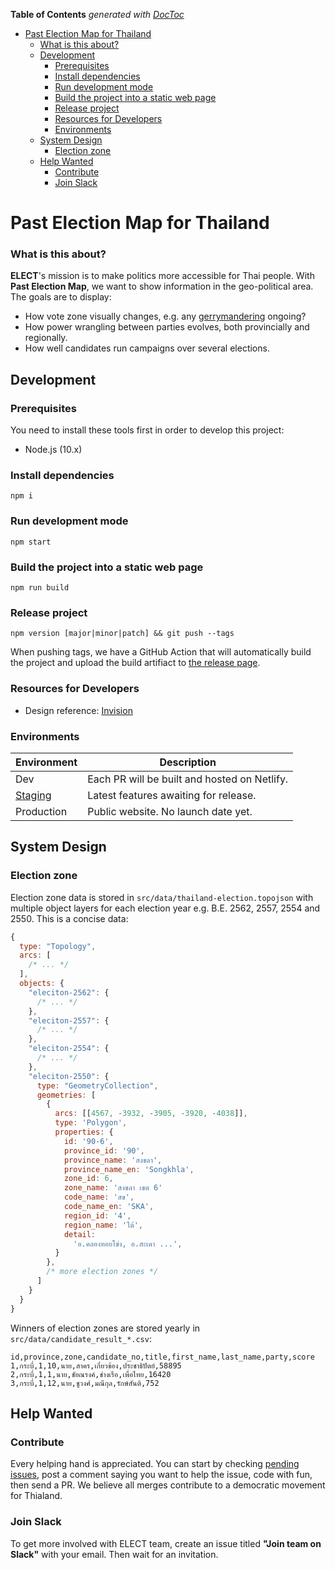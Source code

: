 <!-- START doctoc generated TOC please keep comment here to allow auto update -->
<!-- DON'T EDIT THIS SECTION, INSTEAD RE-RUN doctoc TO UPDATE -->

**Table of Contents** _generated with [DocToc](https://github.com/thlorenz/doctoc)_

- [Past Election Map for Thailand](#past-election-map-for-thailand)
    - [What is this about?](#what-is-this-about)
  - [Development](#development)
    - [Prerequisites](#prerequisites)
    - [Install dependencies](#install-dependencies)
    - [Run development mode](#run-development-mode)
    - [Build the project into a static web page](#build-the-project-into-a-static-web-page)
    - [Release project](#release-project)
    - [Resources for Developers](#resources-for-developers)
    - [Environments](#environments)
  - [System Design](#system-design)
    - [Election zone](#election-zone)
  - [Help Wanted](#help-wanted)
    - [Contribute](#contribute)
    - [Join Slack](#join-slack)

<!-- END doctoc generated TOC please keep comment here to allow auto update -->

# Past Election Map for Thailand

### What is this about?

**ELECT**'s mission is to make politics more accessible for Thai people. With **Past Election Map**, we want to show information in the geo-political area. The goals are to display:

- How vote zone visually changes, e.g. any [gerrymandering](https://en.wikipedia.org/wiki/Gerrymandering) ongoing?
- How power wrangling between parties evolves, both provincially and regionally.
- How well candidates run campaigns over several elections.

## Development

### Prerequisites

You need to install these tools first in order to develop this project:

- Node.js (10.x)

### Install dependencies

```
npm i
```

### Run development mode

```
npm start
```

### Build the project into a static web page

```
npm run build
```

### Release project

```
npm version [major|minor|patch] && git push --tags
```

When pushing tags, we have a GitHub Action that will automatically build the project and upload the build artifiact to [the release page](https://github.com/codeforthailand/past-election-map/releases).

### Resources for Developers

- Design reference: [Invision](https://projects.invisionapp.com/share/2VW3KECQMPZ)

### Environments

| Environment                                       | Description                                  |
| ------------------------------------------------- | -------------------------------------------- |
| Dev                                               | Each PR will be built and hosted on Netlify. |
| [Staging](https://past-election-map.netlify.com/) | Latest features awaiting for release.        |
| Production                                        | Public website. No launch date yet.          |

## System Design

### Election zone

Election zone data is stored in `src/data/thailand-election.topojson` with multiple object layers for each election year e.g. B.E. 2562, 2557, 2554 and 2550. This is a concise data:

```js
{
  type: "Topology",
  arcs: [
    /* ... */
  ],
  objects: {
    "eleciton-2562": {
      /* ... */
    },
    "eleciton-2557": {
      /* ... */
    },
    "eleciton-2554": {
      /* ... */
    },
    "eleciton-2550": {
      type: "GeometryCollection",
      geometries: [
        {
          arcs: [[4567, -3932, -3905, -3920, -4038]],
          type: 'Polygon',
          properties: {
            id: '90-6',
            province_id: '90',
            province_name: 'สงขลา',
            province_name_en: 'Songkhla',
            zone_id: 6,
            zone_name: 'สงขลา เขต 6'
            code_name: 'สข',
            code_name_en: 'SKA',
            region_id: '4',
            region_name: 'ใต้',
            detail:
              'อ.คลองหอยโข่ง, อ.สะเดา ...',
          }
        },
        /* more election zones */
      ]
    }
  }
}
```

Winners of election zones are stored yearly in `src/data/candidate_result_*.csv`:

```csv
id,province,zone,candidate_no,title,first_name,last_name,party,score
1,กระบี่,1,10,นาย,สาคร,เกี่ยวข้อง,ประชาธิปัตย์,58895
2,กระบี่,1,1,นาย,ชัยณรงค์,ช่างเรือ,เพื่อไทย,16420
3,กระบี่,1,12,นาย,ชูวงศ์,มณีกุล,รักษ์สันติ,752
```

## Help Wanted

### Contribute

Every helping hand is appreciated. You can start by checking [pending issues](https://github.com/codeforthailand/past-election-map/issues), post a comment saying you want to help the issue, code with fun, then send a PR. We believe all merges contribute to a democratic movement for Thialand.

### Join Slack

To get more involved with ELECT team, create an issue titled **"Join team on Slack"** with your email. Then wait for an invitation.
